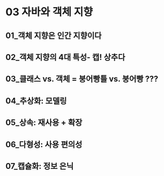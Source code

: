 # 03 자바와 객체 지향

## 01_객체 지향은 인간 지향이다

## 02_객체 지향의 4대 특성- 캡! 상추다

## 03_클래스 vs. 객체 = 붕어빵틀 vs. 붕어빵 ???

## 04_추상화: 모델링

## 05_상속: 재사용 + 확장

## 06_다형성: 사용 편의성

## 07_캡슐화: 정보 은닉
